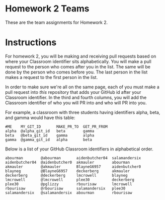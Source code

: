 # Homework 2 Teams

These are the team assignments for Homework 2.

# Instructions

For homework 2, you will be making and receiving pull requests
based on where your Classroom identifier sits alphabetically.
You will make a pull request to the person who comes after you in the list.
The same will be done by the person who comes before you. The last person in the list
makes a request to the first person in the list.

In order to make sure we're all on the same page, each of you
must make a pull request into *this* repository that adds your
GitHub id after your Classroom identifier.  In the third and fourth columns,
you will add the Classroom identifier of who you will PR into and who will PR into you.  

For example, a classroom with three students having identifiers
alpha, beta, and gamma would have this table:

```
#ME    MY_GIT_ID       MAKE_PR_TO  GET_PR_FROM
alpha  @alpha_git_id   beta        gamma  
beta   @beta_git_id    gamma       alpha
gamma  @gamma_git_id   alpha       beta
```

Below is a list of your GitHub Classroom identifiers in 
alphabetical order.  

```
abourman        @abourman       aidenbutcher04  salamandersix
aidenbutcher04  @aidenbutcher0  akmauler        abourman
akmauler        @akmauler       BlayneG6957     aidenbutcher0
blayneg         @BlayneG6957    deckerberg      akmauler
deckerberg      @deckerberg     lmcrowell       blayneg
lmcrowell       @lmcrowell      plee30          deckerberg
plee30          @pglizzy        rbourisaw       lmcrowell
rbourisaw       @rbourisaw      salamandersix   plee30
salamandersix   @salamandersix  abourman        rbourisaw
```


